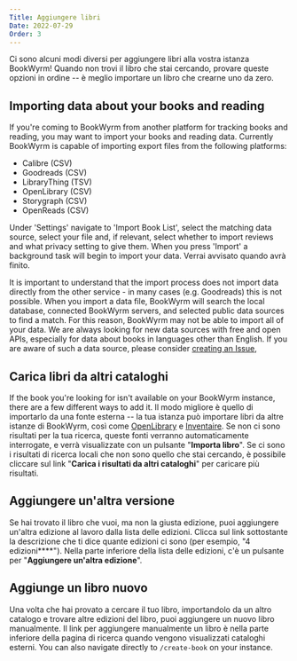 ```yaml
---
Title: Aggiungere libri
Date: 2022-07-29
Order: 3
---
```


Ci sono alcuni modi diversi per aggiungere libri alla vostra istanza BookWyrm! Quando non trovi il libro che stai cercando, provare queste opzioni in ordine -- è meglio importare un libro che crearne uno da zero.

## Importing data about your books and reading

If you're coming to BookWyrm from another platform for tracking books and reading, you may want to import your books and reading data. Currently BookWyrm is capable of importing export files from the following platforms:

* Calibre (CSV)
* Goodreads (CSV)
* LibraryThing (TSV)
* OpenLibrary (CSV)
* Storygraph (CSV)
* OpenReads (CSV)

Under 'Settings' navigate to 'Import Book List', select the matching data source, select your file and, if relevant, select whether to import reviews and what privacy setting to give them. When you press 'Import' a background task will begin to import your data. Verrai avvisato quando avrà finito.

It is important to understand that the import process does not import data directly from the other service - in many cases (e.g. Goodreads) this is not possible. When you import a data file, BookWyrm will search the local database, connected BookWyrm servers, and selected public data sources to find a match. For this reason, BookWyrm may not be able to import all of your data. We are always looking for new data sources with free and open APIs, especially for data about books in languages other than English. If you are aware of such a data source, please consider [creating an Issue](https://github.com/bookwyrm-social/bookwyrm/issues),

## Carica libri da altri cataloghi

If the book you're looking for isn't available on your BookWyrm instance, there are a few different ways to add it. Il modo migliore è quello di importarlo da una fonte esterna -- la tua istanza può importare libri da altre istanze di BookWyrm, così come [OpenLibrary](http://openlibrary.org/) e [Inventaire](http://inventaire.io/). Se non ci sono risultati per la tua ricerca, queste fonti verranno automaticamente interrogate, e verrà visualizzate con un pulsante "**Importa libro**". Se ci sono i risultati di ricerca locali che non sono quello che stai cercando, è possibile cliccare sul link "**Carica i risultati da altri cataloghi**" per caricare più risultati.


## Aggiungere un'altra versione

Se hai trovato il libro che vuoi, ma non la giusta edizione, puoi aggiungere un'altra edizione al lavoro dalla lista delle edizioni. Clicca sul link sottostante la descrizione che ti dice quante edizioni ci sono (per esempio, "4 edizioni****"). Nella parte inferiore della lista delle edizioni, c'è un pulsante per "**Aggiungere un'altra edizione**".

## Aggiunge un libro nuovo

Una volta che hai provato a cercare il tuo libro, importandolo da un altro catalogo e trovare altre edizioni del libro, puoi aggiungere un nuovo libro manualmente. Il link per aggiungere manualmente un libro è nella parte inferiore della pagina di ricerca quando vengono visualizzati cataloghi esterni. You can also navigate directly to `/create-book` on your instance.
